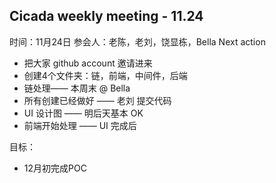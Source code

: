 ## Cicada weekly meeting - 11.24
时间：11月24日 
参会人：老陈，老刘，饶显栋，Bella
Next action

* 把大家 github account 邀请进来
* 创建4个文件夹：链，前端，中间件，后端
* 链处理—— 本周末 @ Bella
* 所有创建已经做好 —— 老刘 提交代码
* UI 设计图 —— 明后天基本 OK
* 前端开始处理 —— UI 完成后

目标：

* 12月初完成POC

